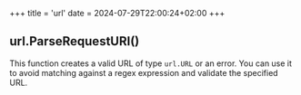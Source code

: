 +++
title = 'url'
date = 2024-07-29T22:00:24+02:00
+++

## url.ParseRequestURI()

This function creates a valid URL of type `url.URL` or an error. You can use it to avoid matching against a regex expression and validate the specified URL.
